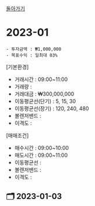 [돌아가기](/StockCompany-Korea/README.md)

# 2023-01
```
- 투자금액 : ₩1,000,000
- 목표수익 : 일최대 03%
```

[기본환경]
- 거래시간 : 09:00~11:00
- 거래량 : 
- 거래대금 : ₩300,000,000
- 이동평균선(단기) : 5, 15, 30
- 이동평균선(장기) : 120, 240, 480
- 볼렌저밴드 : 
- 이격도 : 

[매매조건]
- 매수시간 : 09:00~10:00
- 매도시간 : 09:00~11:00
- 이동평균선 : 
- 볼렌저밴드 : 
- 이격도 : 

## :card_index_dividers: 2023-01-03

